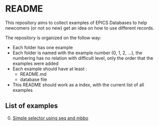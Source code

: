 # README

This repository aims to collect examples of EPICS Databases to help newcomers
(or not so new) get an idea on how to use different records.

The repository is organized on the follow way:
* Each folder has one example
* Each folder is named with the example number (0, 1, 2, ...), the numbering
has no relation with difficult level, only the order that the examples
were added
* Each example should have at least :
    * README.md
    * database file
* This README should work as a index, with the current list of all examples

## List of examples

0. [Simple selector using seq and mbbo](0/)
